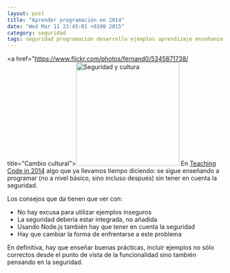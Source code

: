 ```yaml
---
layout: post
title: "Aprender programación en 2014"
date: "Wed Mar 11 23:45:01 +0100 2015"
category: seguridad
tags: seguridad programación desarrollo ejemplos aprendizaje enseñanza 
---
```



<a href="https://www.flickr.com/photos/fernand0/5345871738/ title="Cambio cultural"><img src="https://farm6.staticflickr.com/5248/5345871738_e31068793e_m.jpg" width="240"  alt="Seguridad y cultura"></a> 
En [Teaching Code in 2014](https://blog.whitehatsec.com/teaching-code-in-2014/) algo que ya llevamos tiempo diciendo: se sigue enseñando a programar (no a nivel básico, sino incluso después) sin tener en cuenta la seguridad. 

Los consejos que da tienen que ver con:

* No hay excusa para utilizar ejemplos inseguros
* La seguridad debería estar integrada, no añadida
* Usando Node.js también hay que tener en cuenta la seguridad
* Hay que cambiar la forma de enfrentarse a este problema

En definitiva, hay que enseñar buenas prácticas, incluir ejemplos no sólo correctos desde el punto de vista de la funcionalidad sino también pensando en la seguridad.

